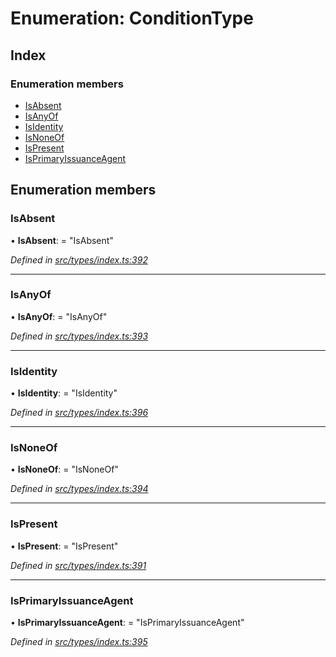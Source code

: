 # Enumeration: ConditionType

## Index

### Enumeration members

* [IsAbsent](conditiontype.md#isabsent)
* [IsAnyOf](conditiontype.md#isanyof)
* [IsIdentity](conditiontype.md#isidentity)
* [IsNoneOf](conditiontype.md#isnoneof)
* [IsPresent](conditiontype.md#ispresent)
* [IsPrimaryIssuanceAgent](conditiontype.md#isprimaryissuanceagent)

## Enumeration members

###  IsAbsent

• **IsAbsent**: = "IsAbsent"

*Defined in [src/types/index.ts:392](https://github.com/PolymathNetwork/polymesh-sdk/blob/524b0225/src/types/index.ts#L392)*

___

###  IsAnyOf

• **IsAnyOf**: = "IsAnyOf"

*Defined in [src/types/index.ts:393](https://github.com/PolymathNetwork/polymesh-sdk/blob/524b0225/src/types/index.ts#L393)*

___

###  IsIdentity

• **IsIdentity**: = "IsIdentity"

*Defined in [src/types/index.ts:396](https://github.com/PolymathNetwork/polymesh-sdk/blob/524b0225/src/types/index.ts#L396)*

___

###  IsNoneOf

• **IsNoneOf**: = "IsNoneOf"

*Defined in [src/types/index.ts:394](https://github.com/PolymathNetwork/polymesh-sdk/blob/524b0225/src/types/index.ts#L394)*

___

###  IsPresent

• **IsPresent**: = "IsPresent"

*Defined in [src/types/index.ts:391](https://github.com/PolymathNetwork/polymesh-sdk/blob/524b0225/src/types/index.ts#L391)*

___

###  IsPrimaryIssuanceAgent

• **IsPrimaryIssuanceAgent**: = "IsPrimaryIssuanceAgent"

*Defined in [src/types/index.ts:395](https://github.com/PolymathNetwork/polymesh-sdk/blob/524b0225/src/types/index.ts#L395)*
